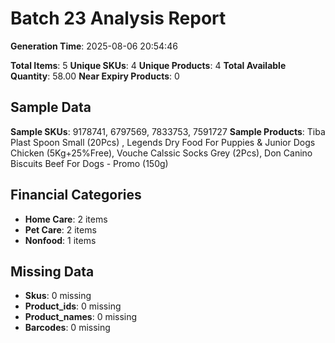 # Batch 23 Analysis Report

**Generation Time**: 2025-08-06 20:54:46

**Total Items**: 5
**Unique SKUs**: 4
**Unique Products**: 4
**Total Available Quantity**: 58.00
**Near Expiry Products**: 0

## Sample Data
**Sample SKUs**: 9178741, 6797569, 7833753, 7591727
**Sample Products**: Tiba Plast Spoon Small (20Pcs) , Legends Dry Food For Puppies & Junior Dogs Chicken (5Kg+25%Free), Vouche Calssic Socks Grey (2Pcs), Don Canino Biscuits Beef For Dogs - Promo (150g) 

## Financial Categories
- **Home Care**: 2 items
- **Pet Care**: 2 items
- **Nonfood**: 1 items

## Missing Data
- **Skus**: 0 missing
- **Product_ids**: 0 missing
- **Product_names**: 0 missing
- **Barcodes**: 0 missing
